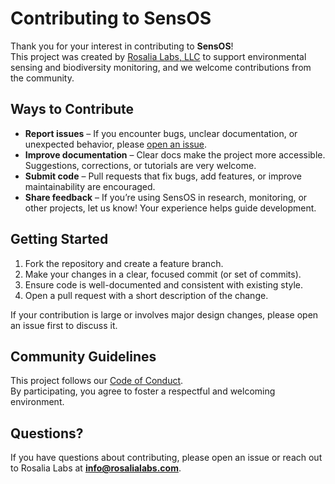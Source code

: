 # Contributing to SensOS

Thank you for your interest in contributing to **SensOS**!  
This project was created by [Rosalia Labs, LLC](https://rosalialabs.com) to support environmental sensing and biodiversity monitoring, and we welcome contributions from the community.

## Ways to Contribute

- **Report issues** – If you encounter bugs, unclear documentation, or unexpected behavior, please [open an issue](../../issues).  
- **Improve documentation** – Clear docs make the project more accessible. Suggestions, corrections, or tutorials are very welcome.  
- **Submit code** – Pull requests that fix bugs, add features, or improve maintainability are encouraged.  
- **Share feedback** – If you’re using SensOS in research, monitoring, or other projects, let us know! Your experience helps guide development.

## Getting Started

1. Fork the repository and create a feature branch.  
2. Make your changes in a clear, focused commit (or set of commits).  
3. Ensure code is well-documented and consistent with existing style.  
4. Open a pull request with a short description of the change.  

If your contribution is large or involves major design changes, please open an issue first to discuss it.

## Community Guidelines

This project follows our [Code of Conduct](./CODE_OF_CONDUCT.md).  
By participating, you agree to foster a respectful and welcoming environment.

## Questions?

If you have questions about contributing, please open an issue or reach out to Rosalia Labs at **info@rosalialabs.com**.
